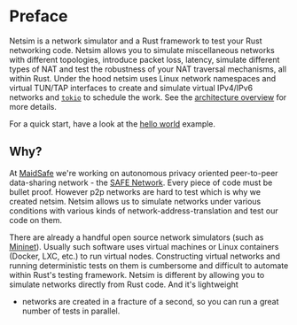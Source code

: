 # Preface

Netsim is a network simulator and a Rust framework to test your Rust networking
code. Netsim allows you to simulate miscellaneous networks with different
topologies, introduce packet loss, latency, simulate different types of NAT and
test the robustness of your NAT traversal mechanisms, all within Rust. Under
the hood netsim uses Linux network namespaces and virtual TUN/TAP interfaces to
create and simulate virtual IPv4/IPv6 networks and [`tokio`](https://tokio.rs/)
to schedule the work. See the [architecture
overview](https://github.com/canndrew/netsim/blob/master/docs/09_architecture.md)
for more details.

For a quick start, have a look at the [hello
world](https://github.com/canndrew/netsim/blob/master/docs/02_hello_world.md)
example.

## Why?

At [MaidSafe](https://maidsafe.net/) we're working on autonomous privacy
oriented peer-to-peer data-sharing network - the [SAFE
Network](https://safenetwork.org/). Every piece of code must be bullet proof.
However p2p networks are hard to test which is why we created netsim. Netsim
allows us to simulate networks under various conditions with various kinds of
network-address-translation and test our code on them.

There are already a handful open source network simulators (such as
[Mininet](http://mininet.org/)).  Usually such software uses virtual machines
or Linux containers (Docker, LXC, etc.) to run virtual nodes. Constructing
virtual networks and running deterministic tests on them is cumbersome and
difficult to automate within Rust's testing framework. Netsim is different by
allowing you to simulate networks directly from Rust code. And it's lightweight
- networks are created in a fracture of a second, so you can run a great number
of tests in parallel.

